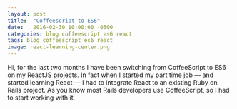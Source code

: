 ```yaml
---
layout: post
title:  "Coffeescript to ES6"
date:   2016-02-30 10:00:00 -0500
categories: blog coffeescript es6 react
tags: blog coffeescript es6 react
image: react-learning-center.png
---
```


Hi, for the last two months I have been switching from CoffeeScript to ES6 on my ReactJS projects. In fact when I started my part time job — and started learning React — I had to integrate React to an existing Ruby on Rails project. As you know most Rails developers use CoffeeScript, so I had to start working with it.
